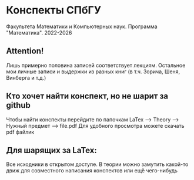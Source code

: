 # Конспекты СПбГУ
Факультета Математики и Компьютерных наук.
Программа "Математика".
2022-2026

## Attention!
Лишь примерно половина записей соответствует лекциям.
Остальное мои личные записи и выдержки из разных книг 
(в т.ч. Зорича, Шеня, Винберга и т.д.)

## Кто хочет найти конспект, но не шарит за github
Чтобы найти конспекты перейдите по папочкам 
LaTex --> Theory --> Нужный предмет --> file.pdf
Для удобного просмотра можете скачать pdf файлик

## Для шарящих за LaTex:
Все исходники в открытом доступе. В теории можно замутить
какой-то движ для совместного написания конспектов или
ещё чего-нибудь

